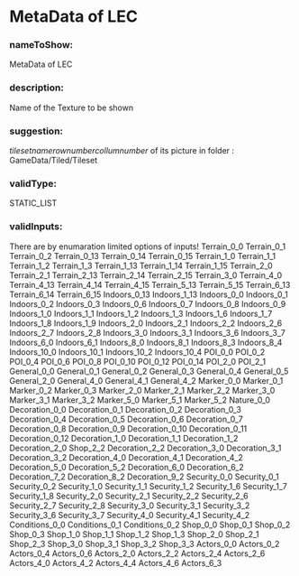 

# MetaData of LEC



  


### nameToShow:
  
MetaData of LEC  


### description:
  
Name of the Texture to be shown  


### suggestion:
  
*tilesetname*_*rownumber*_*collumnumber* of its picture in folder : GameData/Tiled/Tileset  


### validType:
  
STATIC_LIST  


### validInputs:
  
There are by enumaration limited options of inputs!
Terrain_0_0
Terrain_0_1
Terrain_0_2
Terrain_0_13
Terrain_0_14
Terrain_0_15
Terrain_1_0
Terrain_1_1
Terrain_1_2
Terrain_1_3
Terrain_1_13
Terrain_1_14
Terrain_1_15
Terrain_2_0
Terrain_2_1
Terrain_2_13
Terrain_2_14
Terrain_2_15
Terrain_3_0
Terrain_4_0
Terrain_4_13
Terrain_4_14
Terrain_4_15
Terrain_5_13
Terrain_5_15
Terrain_6_13
Terrain_6_14
Terrain_6_15
Indoors_0_13
Indoors_1_13
Indoors_0_0
Indoors_0_1
Indoors_0_2
Indoors_0_3
Indoors_0_6
Indoors_0_7
Indoors_0_8
Indoors_0_9
Indoors_1_0
Indoors_1_1
Indoors_1_2
Indoors_1_3
Indoors_1_6
Indoors_1_7
Indoors_1_8
Indoors_1_9
Indoors_2_0
Indoors_2_1
Indoors_2_2
Indoors_2_6
Indoors_2_7
Indoors_2_8
Indoors_3_0
Indoors_3_1
Indoors_3_6
Indoors_3_7
Indoors_6_0
Indoors_6_1
Indoors_8_0
Indoors_8_1
Indoors_8_3
Indoors_8_4
Indoors_10_0
Indoors_10_1
Indoors_10_2
Indoors_10_4
POI_0_0
POI_0_2
POI_0_4
POI_0_6
POI_0_8
POI_0_10
POI_0_12
POI_0_14
POI_2_0
POI_2_1
General_0_0
General_0_1
General_0_2
General_0_3
General_0_4
General_0_5
General_2_0
General_4_0
General_4_1
General_4_2
Marker_0_0
Marker_0_1
Marker_0_2
Marker_0_3
Marker_2_0
Marker_2_1
Marker_2_2
Marker_3_0
Marker_3_1
Marker_3_2
Marker_5_0
Marker_5_1
Marker_5_2
Nature_0_0
Decoration_0_0
Decoration_0_1
Decoration_0_2
Decoration_0_3
Decoration_0_4
Decoration_0_5
Decoration_0_6
Decoration_0_7
Decoration_0_8
Decoration_0_9
Decoration_0_10
Decoration_0_11
Decoration_0_12
Decoration_1_0
Decoration_1_1
Decoration_1_2
Decoration_2_0
Shop_2_2
Decoration_2_2
Decoration_3_0
Decoration_3_1
Decoration_3_2
Decoration_4_0
Decoration_4_1
Decoration_4_2
Decoration_5_0
Decoration_5_2
Decoration_6_0
Decoration_6_2
Decoration_7_2
Decoration_8_2
Decoration_9_2
Security_0_0
Security_0_1
Security_0_2
Security_1_0
Security_1_1
Security_1_2
Security_1_6
Security_1_7
Security_1_8
Security_2_0
Security_2_1
Security_2_2
Security_2_6
Security_2_7
Security_2_8
Security_3_0
Security_3_1
Security_3_2
Security_3_6
Security_3_7
Security_4_0
Security_4_1
Security_4_2
Conditions_0_0
Conditions_0_1
Conditions_0_2
Shop_0_0
Shop_0_1
Shop_0_2
Shop_0_3
Shop_1_0
Shop_1_1
Shop_1_2
Shop_1_3
Shop_2_0
Shop_2_1
Shop_2_3
Shop_3_0
Shop_3_1
Shop_3_2
Shop_3_3
Actors_0_0
Actors_0_2
Actors_0_4
Actors_0_6
Actors_2_0
Actors_2_2
Actors_2_4
Actors_2_6
Actors_4_0
Actors_4_2
Actors_4_4
Actors_4_6
Actors_6_3

